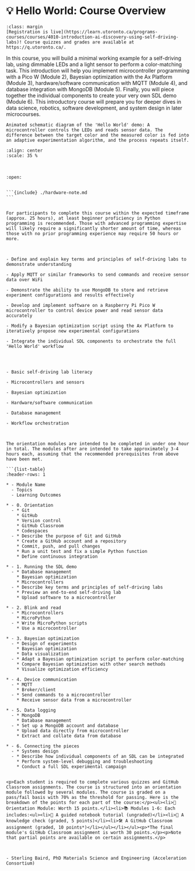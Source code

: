 

<!--- WARNING: THIS IS AN AUTO-GENERATED FILE. DO NOT EDIT DIRECTLY. Instead,
edit in docs/course-data.yaml and run the `scripts/generate_overviews.py` file
or modify src/ac_microcourses/overview.jinja.md. --->

# 💡 Hello World: Course Overview


```{note}
:class: margin
[Registration is live](https://learn.utoronto.ca/programs-courses/courses/4010-introduction-ai-discovery-using-self-driving-labs)! Course quizzes and grades are available at https://q.utoronto.ca/.
```


In this course, you will build a minimal working example for a self-driving lab, using dimmable LEDs and a light sensor to perform a color-matching task. This introduction will help you implement microcontroller programming with a Pico W (Module 2), Bayesian optimization with the Ax Platform (Module 3), hardware/software communication with MQTT (Module 4), and database integration with MongoDB (Module 5). Finally, you will piece together the individual components to create your very own SDL demo (Module 6). This introductory course will prepare you for deeper dives in data science, robotics, software development, and system design in later microcourses.


```{margin}
Animated schematic diagram of the 'Hello World' demo: A microcontroller controls the LEDs and reads sensor data. The difference between the target color and the measured color is fed into an adaptive experimentation algorithm, and the process repeats itself.
```


```{image} ./images/clslab-light.gif
:align: center
:scale: 35 %
```
<br>



````{dropdown} 🔑 Prerequisites
:open:


```{include} ./hardware-note.md
```


For participants to complete this course within the expected timeframe (approx. 25 hours), at least beginner proficiency in Python programming is recommended. Those with advanced programming expertise will likely require a significantly shorter amount of time, whereas those with no prior programming experience may require 50 hours or more.

````

```{dropdown} 🎯 Learning Outcomes


- Define and explain key terms and principles of self-driving labs to demonstrate understanding

- Apply MQTT or similar frameworks to send commands and receive sensor data over WiFi

- Demonstrate the ability to use MongoDB to store and retrieve experiment configurations and results effectively

- Develop and implement software on a Raspberry Pi Pico W microcontroller to control device power and read sensor data accurately

- Modify a Bayesian optimization script using the Ax Platform to iteratively propose new experimental configurations

- Integrate the individual SDL components to orchestrate the full 'Hello World' workflow


```

```{dropdown} 🛠️ Competencies/Skills


- Basic self-driving lab literacy

- Microcontrollers and sensors

- Bayesian optimization

- Hardware/software communication

- Database management

- Workflow orchestration


```

```{dropdown} 🧩 Modules

The orientation modules are intended to be completed in under one hour in total. The modules after are intended to take approximately 3-4 hours each, assuming that the recommended prerequisites from above have been met.

```{list-table}
:header-rows: 1

* - Module Name
  - Topics
  - Learning Outcomes

* - 0. Orientation
  - * Git
    * GitHub
    * Version control
    * GitHub Classroom
    * Codespaces
  - * Describe the purpose of Git and GitHub
    * Create a GitHub account and a repository
    * Commit, push, and pull changes
    * Run a unit test and fix a simple Python function
    * Define continuous integration

* - 1. Running the SDL demo
  - * Database management
    * Bayesian optimization
    * Microcontrollers
  - * Describe key terms and principles of self-driving labs
    * Preview an end-to-end self-driving lab
    * Upload software to a microcontroller

* - 2. Blink and read
  - * Microcontrollers
    * MicroPython
  - * Write MicroPython scripts
    * Use a microcontroller

* - 3. Bayesian optimization
  - * Design of experiments
    * Bayesian optimization
    * Data visualization
  - * Adapt a Bayesian optimization script to perform color-matching
    * Compare Bayesian optimization with other search methods
    * Visualize optimization efficiency

* - 4. Device communication
  - * MQTT
    * Broker/client
  - * Send commands to a microcontroller
    * Receive sensor data from a microcontroller

* - 5. Data logging
  - * MongoDB
    * Database management
  - * Set up a MongoDB account and database
    * Upload data directly from microcontroller
    * Extract and collate data from database

* - 6. Connecting the pieces
  - * Systems design
  - * Describe how individual components of an SDL can be integrated
    * Perform system-level debugging and troubleshooting
    * Conduct a full SDL experimental campaign

```

```{dropdown} ⚖️ Course Assessments and Grading Schema

<p>Each student is required to complete various quizzes and GitHub Classroom assignments. The course is structured into an orientation module followed by several modules. The course is graded on a pass/fail basis with 70% as the threshold for passing. Here is the breakdown of the points for each part of the course:</p><ul><li>🧭 Orientation Module: Worth 15 points.</li><li>📚 Modules 1-6: Each includes:<ul><li>🧭 A guided notebook tutorial (ungraded)</li><li>📓 A knowledge check (graded, 5 points)</li><li>🛠️ A GitHub Classroom assignment (graded, 10 points*)</li></ul></li></ul><p>*The final module's GitHub Classroom assignment is worth 30 points.</p><p>Note that partial points are available on certain assignments.</p>

```

```{dropdown} 👤 Course developer(s)


- Sterling Baird, PhD Materials Science and Engineering (Acceleration Consortium)


```
